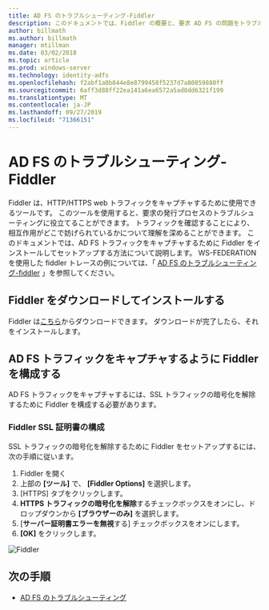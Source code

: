 ```yaml
---
title: AD FS のトラブルシューティング-Fiddler
description: このドキュメントでは、Fiddler の概要と、要求 AD FS の問題をトラブルシューティングするために Fiddler をインストールして構成する方法について説明します。
author: billmath
ms.author: billmath
manager: mtillman
ms.date: 03/02/2018
ms.topic: article
ms.prod: windows-server
ms.technology: identity-adfs
ms.openlocfilehash: f2abf1a0b844e8e8799458f5237d7a80059880ff
ms.sourcegitcommit: 6aff3d88ff22ea141a6ea6572a5ad8dd6321f199
ms.translationtype: MT
ms.contentlocale: ja-JP
ms.lasthandoff: 09/27/2019
ms.locfileid: "71366151"
---
```

# <a name="ad-fs-troubleshooting---fiddler"></a>AD FS のトラブルシューティング-Fiddler
Fiddler は、HTTP/HTTPS web トラフィックをキャプチャするために使用できるツールです。  このツールを使用すると、要求の発行プロセスのトラブルシューティングに役立てることができます。  トラフィックを確認することにより、相互作用がどこで妨げられているかについて理解を深めることができます。  このドキュメントでは、AD FS トラフィックをキャプチャするために Fiddler をインストールしてセットアップする方法について説明します。  WS-FEDERATION を使用した fiddler トレースの例については、「 [AD FS のトラブルシューティング-fiddler](ad-fs-tshoot-fiddler-ws-fed.md) 」を参照してください。

## <a name="download-and-install-fiddler"></a>Fiddler をダウンロードしてインストールする
Fiddler は[こちら](https://www.telerik.com/download/fiddler)からダウンロードできます。  ダウンロードが完了したら、それをインストールします。

## <a name="configure-fiddler-to-capture-ad-fs-traffic"></a>AD FS トラフィックをキャプチャするように Fiddler を構成する
AD FS トラフィックをキャプチャするには、SSL トラフィックの暗号化を解除するために Fiddler を構成する必要があります。 

### <a name="configure-the-fiddler-ssl-certificate"></a>Fiddler SSL 証明書の構成
 SSL トラフィックの暗号化を解除するために Fiddler をセットアップするには、次の手順に従います。

1.  Fiddler を開く
2.  上部の **[ツール]** で、 **[Fiddler Options]** を選択します。
3.  [HTTPS] タブをクリックします。
4.  **HTTPS トラフィックの暗号化を解除**するチェックボックスをオンにし、ドロップダウンから **[ブラウザーのみ]** を選択します。
5.  [**サーバー証明書エラーを無視**する] チェックボックスをオンにします。
6.  **[OK]** をクリックします。

![Fiddler](media/ad-fs-tshoot-fiddler/fiddler1.png)

## <a name="next-steps"></a>次の手順

- [AD FS のトラブルシューティング](ad-fs-tshoot-overview.md)